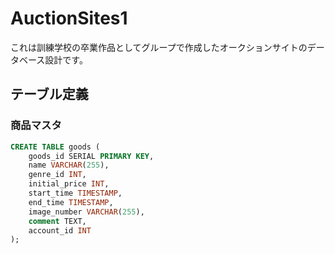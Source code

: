 # AuctionSites1
これは訓練学校の卒業作品としてグループで作成したオークションサイトのデータベース設計です。

## テーブル定義

### 商品マスタ
```sql
CREATE TABLE goods (
    goods_id SERIAL PRIMARY KEY,
    name VARCHAR(255),
    genre_id INT,
    initial_price INT,
    start_time TIMESTAMP,
    end_time TIMESTAMP,
    image_number VARCHAR(255),
    comment TEXT,
    account_id INT
);

